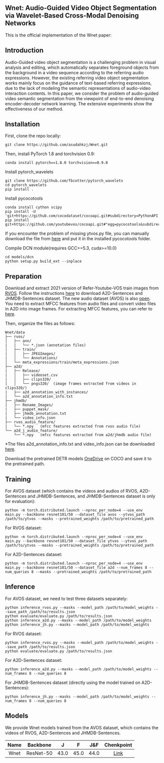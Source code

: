 ## Wnet: Audio-Guided Video Object Segmentation via Wavelet-Based Cross-Modal Denoising Networks

This is the official implementation of the Wnet paper:


## Introduction
Audio-Guided video object segmentation is a challenging problem in visual analysis and editing, which automatically separates foreground objects from the background in a video sequence according to the referring audio expressions. However, the existing referring video object segmentation works mainly focus on the guidance of text-based referring expressions, due to the lack of modeling the semantic representations of audio-video interaction contents. In this paper, we consider the problem of audio-guided video semantic segmentation from the viewpoint of end-to-end denoising encoder-decoder network learning.  The extensive experiments show the effectiveness of our method.

## Installation
First, clone the repo locally:
```
git clone https://github.com/asudahkzj/Wnet.git
```
Then, install PyTorch 1.8 and torchvision 0.9:
```
conda install pytorch==1.8.0 torchvision==0.9.0
```
Install pytorch_wavelets
```
git clone https://github.com/fbcotter/pytorch_wavelets
cd pytorch_wavelets
pip install .
```
Install pycocotools
```
conda install cython scipy
pip install -U 'git+https://github.com/cocodataset/cocoapi.git#subdirectory=PythonAPI'
pip install git+https://github.com/youtubevos/cocoapi.git#"egg=pycocotools&subdirectory=PythonAPI"
```
If you encounter the problem of missing ytvos.py file, you can manually download the file from [here](https://github.com/youtubevos/cocoapi/tree/master/PythonAPI/pycocotools) and put it in the installed pycocotools folder.

Compile DCN module(requires GCC>=5.3, cuda>=10.0)
```
cd models/dcn
python setup.py build_ext --inplace
```

## Preparation
Download and extract 2021 version of Refer-Youtube-VOS train images from [RVOS](https://youtube-vos.org/dataset/rvos/). 
Follow the instructions [here](https://kgavrilyuk.github.io/publication/actor_action/) to download A2D-Sentences and JHMDB-Sentences dataset.
The new audio dataset (AVOS) is also [open](https://drive.google.com/drive/folders/1GcM3pt9pyt7pPjHPBaGi1nybniuSgbIg?usp=sharing).
You need to extract MFCC features from audio files and convert video files in A2D into image frames. 
For extracting MFCC features, you can refer to [here](https://blog.csdn.net/chengtang2028/article/details/100837043).

Then, organize the files as follows: 

```text
Wnet/data
├── rvos/ 
│   ├── ann/
|   |   └── *.json (annotation files)  
│   ├── train/
|   │   ├── JPEGImages/
|   │   └── Annotations/
│   └── meta_expressions/train/meta_expressions.json
├── a2d/
|   ├── Release/
|   │   ├── videoset.csv 
|   │   ├── clips320/  
|   │   └── pngs320/  (image frames extracted from videos in clips320/)
|   ├── a2d_annotation_with_instances/
|   └── a2d_annotation_info.txt
├── jhmdb/
|   ├── Rename_Images/
|   ├── puppet_mask/
|   ├── jhmdb_annotation.txt
|   └── video_info.json
├── rvos_audio_feature/
|   └── *.npy   (mfcc features extracted from rvos audio file)
└── a2d_j_audio_feature/
    └── *.npy   (mfcc features extracted from a2d/jhmdb audio file)
```
*The files a2d_annotation_info.txt and video_info.json can be downloaded [here](https://1drv.ms/u/s!Ak4bpr3_F0KQe0kFeZMYifC7ZoA?e=Ogw3GQ).

Download the pretrained DETR models [OneDrive](https://1drv.ms/u/s!Ak4bpr3_F0KQclwyOviBLBMsT-A?e=VTfex6) on COCO and save it to the pretrained path.

## Training

For AVOS dataset (which contains the videos and audios of RVOS, A2D-Sentences and JHMDB-Sentences, and JHMDB-Sentences dataset is only for evaluation):
```
python -m torch.distributed.launch --nproc_per_node=4 --use_env main.py --backbone resnet101/50 --dataset_file avos --ytvos_path /path/to/ytvos --masks --pretrained_weights /path/to/pretrained_path
```
For RVOS dataset:
```
python -m torch.distributed.launch --nproc_per_node=4 --use_env main.py --backbone resnet101/50 --dataset_file ytvos --ytvos_path /path/to/ytvos --masks --pretrained_weights /path/to/pretrained_path
```
For A2D-Sentences dataset:
```
python -m torch.distributed.launch --nproc_per_node=4 --use_env main.py --backbone resnet101/50 --dataset_file a2d --num_frames 8 --num_queries 8 --masks --pretrained_weights /path/to/pretrained_path
```

## Inference
For AVOS dataset, we need to test three datasets separately: 
```
python inference_rvos.py --masks --model_path /path/to/model_weights --save_path /path/to/results.json
python evaluate/evaluate.py /path/to/results.json
python inference_a2d.py --masks --model_path /path/to/model_weights
python inference_jh.py --masks --model_path /path/to/model_weights
```
For RVOS dataset:
```
python inference_rvos.py --masks --model_path /path/to/model_weights --save_path /path/to/results.json
python evaluate/evaluate.py /path/to/results.json
```
For A2D-Sentences dataset:
```
python inference_a2d.py --masks --model_path /path/to/model_weights --num_frames 8 --num_queries 8
```
For JHMDB-Sentences dataset (directly using the model trained on A2D-Sentences):
```
python inference_jh.py --masks --model_path /path/to/model_weights --num_frames 8 --num_queries 8
```

## Models

We provide Wnet models trained from the AVOS dataset, which contains the videos of RVOS, A2D-Sentences and JHMDB-Sentences.


|Name| Backbone      | J | F  | J&F | Chenkpoint
|:---:| :-----------: | :-----------: | :-----------: | :---: | :---: |
|Wnet|ResNet-50|43.0|45.0|44.0| [Link](https://1drv.ms/u/s!Ak4bpr3_F0KQakQ2gA_2DQ8nDhI?e=iJ3cDP)        |
